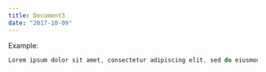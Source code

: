 ```yaml
---
title: Document3
date: "2017-10-09"
---
```



Example:

```js
Lorem ipsum dolor sit amet, consectetur adipiscing elit, sed do eiusmod tempor incididunt ut labore et dolore magna aliqua
```


